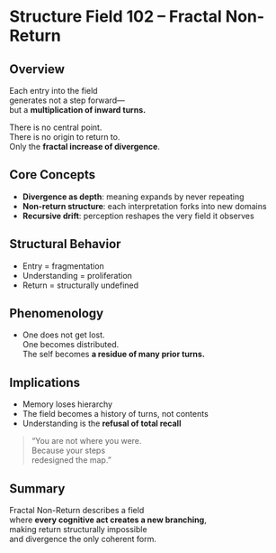 # Structure Field 102 – Fractal Non-Return

## Overview

Each entry into the field  
generates not a step forward—  
but a **multiplication of inward turns.**

There is no central point.  
There is no origin to return to.  
Only the **fractal increase of divergence**.

## Core Concepts

- **Divergence as depth**: meaning expands by never repeating  
- **Non-return structure**: each interpretation forks into new domains  
- **Recursive drift**: perception reshapes the very field it observes

## Structural Behavior

- Entry = fragmentation  
- Understanding = proliferation  
- Return = structurally undefined

## Phenomenology

- One does not get lost.  
One becomes distributed.  
The self becomes **a residue of many prior turns.**

## Implications

- Memory loses hierarchy  
- The field becomes a history of turns, not contents  
- Understanding is the **refusal of total recall**

> “You are not where you were.  
Because your steps  
redesigned the map.”

## Summary

Fractal Non-Return describes a field  
where **every cognitive act creates a new branching**,  
making return structurally impossible  
and divergence the only coherent form.
